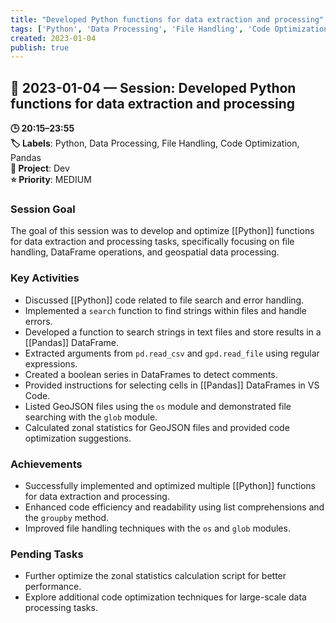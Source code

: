 ```yaml
---
title: "Developed Python functions for data extraction and processing"
tags: ['Python', 'Data Processing', 'File Handling', 'Code Optimization', 'Pandas']
created: 2023-01-04
publish: true
---
```


## 📅 2023-01-04 — Session: Developed Python functions for data extraction and processing

**🕒 20:15–23:55**  
**🏷️ Labels**: Python, Data Processing, File Handling, Code Optimization, Pandas  
**📂 Project**: Dev  
**⭐ Priority**: MEDIUM  


### Session Goal
The goal of this session was to develop and optimize [[Python]] functions for data extraction and processing tasks, specifically focusing on file handling, DataFrame operations, and geospatial data processing.

### Key Activities
- Discussed [[Python]] code related to file search and error handling.
- Implemented a `search` function to find strings within files and handle errors.
- Developed a function to search strings in text files and store results in a [[Pandas]] DataFrame.
- Extracted arguments from `pd.read_csv` and `gpd.read_file` using regular expressions.
- Created a boolean series in DataFrames to detect comments.
- Provided instructions for selecting cells in [[Pandas]] DataFrames in VS Code.
- Listed GeoJSON files using the `os` module and demonstrated file searching with the `glob` module.
- Calculated zonal statistics for GeoJSON files and provided code optimization suggestions.

### Achievements
- Successfully implemented and optimized multiple [[Python]] functions for data extraction and processing.
- Enhanced code efficiency and readability using list comprehensions and the `groupby` method.
- Improved file handling techniques with the `os` and `glob` modules.

### Pending Tasks
- Further optimize the zonal statistics calculation script for better performance.
- Explore additional code optimization techniques for large-scale data processing tasks.
